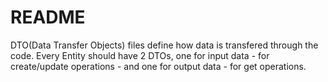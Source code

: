 # README

DTO(Data Transfer Objects) files define how data is transfered through the code.
Every Entity should have 2 DTOs, one for input data - for create/update operations -
and one for output data - for get operations.
